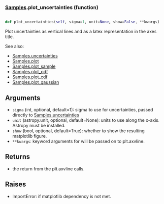 ### [Samples](Samples.md).plot_uncertainties (function)


```py

def plot_uncertainties(self, sigma=1, unit=None, show=False, **kwargs)

```



Plot uncertainties as vertical lines and as a latex representation in
the axes title.

See also:

* [Samples.uncertainties](Samples.uncertainties.md)
* [Samples.plot](Samples.plot.md)
* [Samples.plot_sample](Samples.plot_sample.md)
* [Samples.plot_pdf](Samples.plot_pdf.md)
* [Samples.plot_cdf](Samples.plot_cdf.md)
* [Samples.plot_gaussian](Samples.plot_gaussian.md)

Arguments
------------
* `sigma` (int, optional, default=1): sigma to use for uncertainties,
    passed directly to [Samples.uncertainties](Samples.uncertainties.md)
* `unit` (astropy.unit, optional, default=None): units to use along
    the x-axis.  Astropy must be installed.
* `show` (bool, optional, default=True): whether to show the resulting
    matplotlib figure.
* `**kwargs`: keyword arguments for will be passed on to plt.axvline.

Returns
--------
* the return from the plt.axvline calls.

Raises
--------
* ImportError: if matplotlib dependency is not met.


